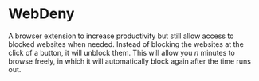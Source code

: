 # WebDeny

A browser extension to increase productivity but still allow access to blocked websites when needed. Instead of blocking the websites at the click of a button, it will unblock them. This will allow you *n* minutes to browse freely, in which it will automatically block again after the time runs out.